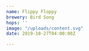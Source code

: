 ```yaml
---
name: Flippy Floppy
brewery: Bird Song
hops: ''
image: "/uploads/content.svg"
date: 2019-10-27T04:00:00Z

---
```

